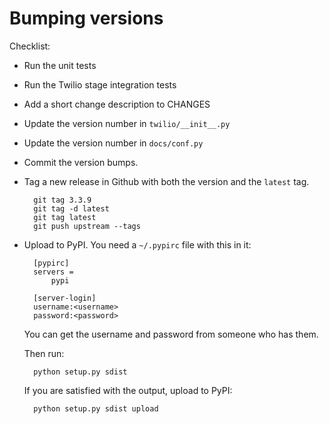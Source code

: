 # Bumping versions

Checklist:

* Run the unit tests
* Run the Twilio stage integration tests
* Add a short change description to CHANGES
* Update the version number in `twilio/__init__.py`
* Update the version number in `docs/conf.py`
* Commit the version bumps.
* Tag a new release in Github with both the version and the `latest` tag.

        git tag 3.3.9
        git tag -d latest
        git tag latest
        git push upstream --tags

* Upload to PyPI. You need a `~/.pypirc` file with this in it:

        [pypirc]
        servers =
            pypi

        [server-login]
        username:<username>
        password:<password>

    You can get the username and password from someone who has them.

    Then run:

        python setup.py sdist

    If you are satisfied with the output, upload to PyPI:

        python setup.py sdist upload
